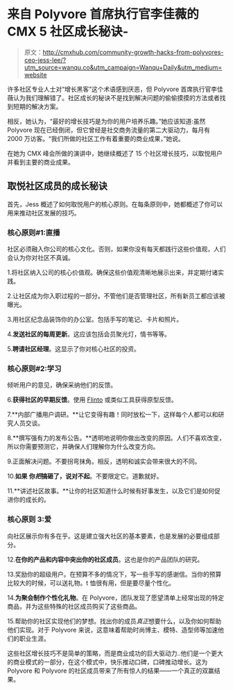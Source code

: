 # 来自 Polyvore 首席执行官李佳薇的 CMX 5 社区成长秘诀-

> 原文：<http://cmxhub.com/community-growth-hacks-from-polyvores-ceo-jess-lee/?utm_source=wanqu.co&utm_campaign=Wanqu+Daily&utm_medium=website>

许多社区专业人士对“增长黑客”这个术语感到厌恶，但 Polyvore 首席执行官李佳薇认为我们理解错了。社区成长的秘诀不是找到解决问题的偷偷摸摸的方法或者找到短期的解决方案。

相反，她认为，“最好的增长技巧是为你的用户培养乐趣。”她应该知道:虽然 Polyvore 现在已经倒闭，但它曾经是社交商务流量的第二大驱动力，每月有 2000 万访客。“我们所做的社区工作有着重要的商业成果，”她说。

在她为 CMX 峰会所做的演讲中，她继续概述了 15 个社区增长技巧，以取悦用户并看到主要的商业成果。

## **取悦社区成员的成长秘诀**

首先，Jess 概述了如何取悦用户的核心原则。在每条原则中，她都概述了你可以用来推动社区发展的技巧。

### **核心原则#1:直播**

社区必须融入你公司的核心文化。否则，如果你没有每天都践行这些价值观，人们会认为你对社区不真诚。

1.将社区纳入公司的核心价值观。确保这些价值观清晰地展示出来，并定期付诸实践。

2.让社区成为你入职过程的一部分。不管他们是否管理社区，所有新员工都应该被曝光。

3.用社区纪念品装饰你的办公室。包括手写的笔记、卡片和照片。

4.**发送社区的每周更新**。这应该包括会员聚光灯，情书等等。

5.**聘请社区经理**。这显示了你对核心社区的投资。

### **核心原则#2:学习**

倾听用户的意见，确保采纳他们的反馈。

6.**获得社区的早期反馈**。使用 [Flinto](https://www.flinto.com/) 或类似工具获得原型反馈。

7.**内部广播用户调研。**让它变得有趣！同时放松一下，这样每个人都可以和研究人员交谈。

8.**撰写强有力的发布公告。**透明地说明你做出改变的原因。人们不喜欢改变，所以你需要预测它，并确保人们理解你为什么改变方向。

9.正面解决问题。不要拐弯抹角。相反，透明和诚实会带来很大的不同。

10.**如果** **你*把*搞砸了，说对不起**。不要限定它。道歉就好。

11.**讲述社区故事。**让你的社区知道什么时候有好事发生，以及它们是如何促进你的成长的。

### 核心原则 3:爱

向社区展示你有多在乎。这是建立强大社区的基本要素，也是发展的必要组成部分。

12.**在你的产品和内容中突出你的社区成员**。这也是你的产品团队的研究。

13.奖励你的超级用户。在预算不多的情况下，写一些手写的感谢信。当你的预算比较大的时候，可以送礼物。t 恤很有用，但是要尽量个性化。

14.**为聚会制作个性化礼物**。在 Polyvore，团队发现了愿望清单上经常出现的特定商品，并为这些特殊的社区成员购买了这些商品。

15.帮助你的社区实现他们的梦想。找出你的成员*真正*想要什么，以及你如何帮助他们实现。对于 Polyvore 来说，这意味着帮助时尚博主、模特、造型师等加速他们的职业生涯。

这些社区增长技巧不是简单的策略，而是商业成功的巨大驱动力..他们是一个更大的商业模式的一部分，在这个模式中，快乐推动口碑，口碑推动增长。这为 Polyvore 和 Polyvore 的社区成员带来了所有惊人的结果——一个真正的双赢结果。